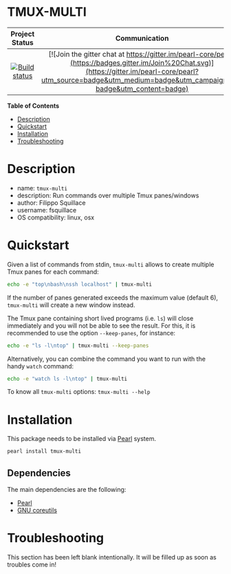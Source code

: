 TMUX-MULTI
==========

|Project Status|Communication|
|:-----------:|:-----------:|
|[![Build status](https://api.travis-ci.org/pearl-hub/tmux-multi.png?branch=master)](https://travis-ci.org/pearl-hub/tmux-multi) | [![Join the gitter chat at https://gitter.im/pearl-core/pearl](https://badges.gitter.im/Join%20Chat.svg)](https://gitter.im/pearl-core/pearl?utm_source=badge&utm_medium=badge&utm_campaign=pr-badge&utm_content=badge) |

**Table of Contents**
- [Description](#description)
- [Quickstart](#quickstart)
- [Installation](#installation)
- [Troubleshooting](#troubleshooting)

Description
===========
- name: `tmux-multi`
- description: Run commands over multiple Tmux panes/windows
- author: Filippo Squillace
- username: fsquillace
- OS compatibility: linux, osx

Quickstart
==========
Given a list of commands from stdin, `tmux-multi` allows to
create multiple Tmux panes for each command:

```sh
echo -e "top\nbash\nssh localhost" | tmux-multi
```

If the number of panes generated exceeds the maximum value
(default 6), `tmux-multi` will create a new window instead.

The Tmux pane containing short lived programs (i.e. `ls`)
will close immediately and you will not be able to see the result.
For this, it is recommended to use the option `--keep-panes`,
for instance:

```sh
echo -e "ls -l\ntop" | tmux-multi --keep-panes
```

Alternatively, you can combine the command you want to run with the handy `watch` command:
```sh
echo -e "watch ls -l\ntop" | tmux-multi
```

To know all `tmux-multi` options: `tmux-multi --help`

Installation
============
This package needs to be installed via [Pearl](https://github.com/pearl-core/pearl) system.

```sh
pearl install tmux-multi
```

Dependencies
------------
The main dependencies are the following:

- [Pearl](https://github.com/pearl-core/pearl)
- [GNU coreutils](https://www.gnu.org/software/coreutils/)

Troubleshooting
===============
This section has been left blank intentionally.
It will be filled up as soon as troubles come in!

